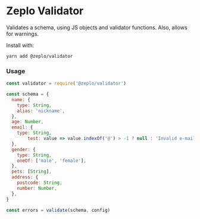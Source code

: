 # Zeplo Validator

Validates a schema, using JS objects and validator functions. Also, allows for warnings.

Install with:

```
yarn add @zeplo/validator
```

### Usage

```js
const validator = require('@zeplo/validator')

const schema = {
  name: {
    type: String,
    alias: 'nickname',
  },
  age: Number,
  email: {
    type: String,
		test: value => value.indexOf('@') > -1 ? null : 'Invalid e-mail address'
  },
  gender: {
    type: String,
    oneOf: ['male', 'female'],
  },
  pets: [String],
  address: {
    postcode: String,
    number: Number,
  },
}

const errors = validate(schema, config)
```
